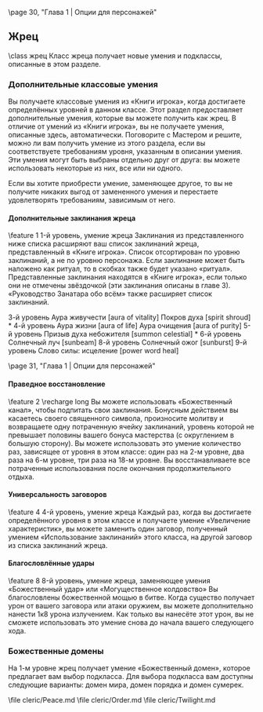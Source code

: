 \page 30, "Глава 1 | Опции для персонажей"
## Жрец
\class жрец
Класс жреца получает новые умения и подклассы, описанные в этом разделе.

### Дополнительные классовые умения
Вы получаете классовые умения из «Книги игрока»,
когда достигаете определённых уровней в данном классе. Этот раздел предоставляет дополнительные умения, которые вы можете получить как жрец. В отличие от умений из «Книги игрока», вы не получаете умения, описанные здесь, автоматически. Поговорите с Мастером и решите, можно ли вам получить умение из этого раздела, если вы соответствуете требованиям уровня, указанным в описании умения. Эти умения могут быть выбраны отдельно друг от друга: вы можете использовать некоторые из них, все или ни одного.

Если вы хотите приобрести умение, заменяющее другое, то вы не получите никаких выгод от замененного умения и перестаете удовлетворять требованиям, зависимым от него.

#### Дополнительные заклинания жреца
\feature 1
1-й уровень, умение жреца
Заклинания из представленного ниже списка расширяют ваш список заклинаний жреца, представленный в «Книге игрока». Список отсортирован по уровню заклинаний, а не по уровню персонажа. Если заклинание может быть наложено как ритуал, то в скобках также будет указано «ритуал». Представленные заклинания находятся в «Книге игрока», если только они не отмечены звёздочкой (эти заклинания описаны в главе 3). «Руководство Занатара обо всём» также расширяет список заклинаний.

<!-- TODO: deal this shit out -->
3-й уровень
Аура живучести [aura of vitality]
Покров духа [spirit shroud] *
4-й уровень
Аура жизни [aura of life]
Аура очищения [aura of purity]
5-й уровень
Призыв духа небожителя [summon celestial] *
6-й уровень
Солнечный луч [sunbeam]
8-й уровень
Солнечный ожог [sunburst]
9-й уровень
Слово силы: исцеление [power word heal]

\page 31, "Глава 1 | Опции для персонажей"

#### Праведное восстановление
\feature 2
\recharge long
Вы можете использовать «Божественный канал», чтобы подпитать свои заклинания. Бонусным действием вы касаетесь своего священного символа, произносите молитву и возвращаете одну потраченную ячейку заклинаний, уровень которой не превышает половины вашего бонуса мастерства (с округлением в большую сторону). Вы можете использовать это умение количество раз, зависящее от уровня в этом классе: один раз на 2-м уровне, два раза на 6-м уровне, три раза на 18-м уровне. Вы восстанавливаете все потраченные использования после окончания продолжительного отдыха.

#### Универсальность заговоров
\feature 4
4-й уровень, умение жреца
Каждый раз, когда вы достигаете определённого уровня в этом классе и получаете умение «Увеличение характеристик», вы можете заменить один заговор, полученный умением «Использование заклинаний» этого класса, на другой заговор из списка заклинаний жреца.

#### Благословлённые удары
\feature 8
8-й уровень, умение жреца, заменяющее умения «Божественный удар» или «Могущественное колдовство»
Вы благословлены божественной мощью в битве. Когда существо получает урон от вашего заговора или атаки оружием, вы можете дополнительно нанести 1к8 урона излучением. Как только вы нанесёте этот урон, вы не сможете использовать это умение снова до начала вашего следующего хода.

### Божественные домены
На 1-м уровне жрец получает умение «Божественный домен», которое предлагает вам выбор подкласса. Для выбора подкласса вам доступны следующие варианты: домен мира, домен порядка и домен сумерек.

\file cleric/Peace.md
\file cleric/Order.md
\file cleric/Twilight.md
